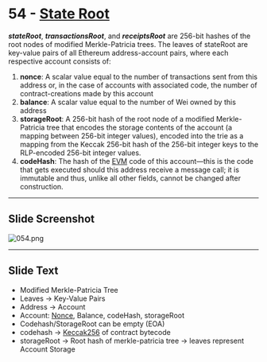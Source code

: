 # 54 - [State Root](State%20Root.md)

**_stateRoot_**, **_transactionsRoot_**, and **_receiptsRoot_** are 256-bit hashes of the root nodes of modified Merkle-Patricia trees. The leaves of stateRoot are key-value pairs of all Ethereum address-account pairs, where each respective account consists of:

1.  **nonce**: A scalar value equal to the number of transactions sent from this address or, in the case of accounts with associated code, the number of contract-creations made by this account
2.  **balance**: A scalar value equal to the number of Wei owned by this address
3.  **storageRoot**: A 256-bit hash of the root node of a modified Merkle-Patricia tree that encodes the storage contents of the account (a mapping between 256-bit integer values), encoded into the trie as a mapping from the Keccak 256-bit hash of the 256-bit integer keys to the RLP-encoded 256-bit integer values.
4.  **codeHash**: The hash of the [EVM](EVM.md) code of this account—this is the code that gets executed should this address receive a message call; it is immutable and thus, unlike all other fields, cannot be changed after construction.

___
## Slide Screenshot
![054.png](../images/ethereum101/054.png)
___
## Slide Text
- Modified Merkle-Patricia Tree
- Leaves -> Key-Value Pairs
- Address -> Account
- Account: [Nonce](Nonce.md), Balance, codeHash, storageRoot
- Codehash/StorageRoot can be empty (EOA)
- codehash -> [Keccak256](Keccak256.md) of contract bytecode
- storageRoot -> Root hash of merkle-patricia tree -> leaves represent Account Storage 

